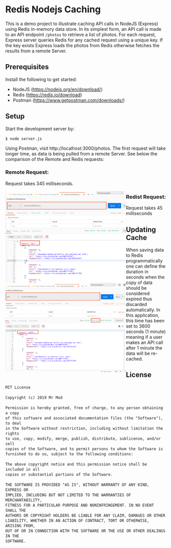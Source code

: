 # Redis Nodejs Caching
This is a demo project to illustrate caching API calls in NodeJS (Express) using Redis in-memory data store. In its simplest 
form, an API call is made to an API endpoint ``/photos`` to retrieve a list of photos. For each request, Express server queries 
Redis for any cached request using a unique key. If the key exists Express loads the photos from Redis otherwise fetches the results from a remote Server.

## Prerequisites
Install the following to get started:

* NodeJS (https://nodejs.org/en/download/)
* Redis (https://redis.io/download)
* Postman (https://www.getpostman.com/downloads/)

## Setup
Start the development server by:

```
$ node server.js
```

Using Postman, visit http://localhost:3000/photos. The first request will take longer time, as data is being pulled from 
a remote Server. See below the comparison of the Remote and Redis requests:

### Remote Request:

Request takes 345 milliseconds.

<img src="./screenshots/api.png"
     alt="remote api request"
     style="float: left; max-width: 75%" />


### Redist Request:

Request takes 45 milliseconds
<img src="./screenshots/redis.png"
     alt="redis api request"
     style="float: left; max-width: 75%" />
     
## Updating Cache
When saving data to Redis programmatically one can define the duration in seconds when the copy of data should be 
considered expired thus discarded automatically. In this application, this time has been set to 3600 seconds (1 minute) meaning if 
a user makes an API call after 1 minute the data will be re-cached.

## License
```
MIT License

Copyright (c) 2019 Mr Mod

Permission is hereby granted, free of charge, to any person obtaining a copy
of this software and associated documentation files (the "Software"), to deal
in the Software without restriction, including without limitation the rights
to use, copy, modify, merge, publish, distribute, sublicense, and/or sell
copies of the Software, and to permit persons to whom the Software is
furnished to do so, subject to the following conditions:

The above copyright notice and this permission notice shall be included in all
copies or substantial portions of the Software.

THE SOFTWARE IS PROVIDED "AS IS", WITHOUT WARRANTY OF ANY KIND, EXPRESS OR
IMPLIED, INCLUDING BUT NOT LIMITED TO THE WARRANTIES OF MERCHANTABILITY,
FITNESS FOR A PARTICULAR PURPOSE AND NONINFRINGEMENT. IN NO EVENT SHALL THE
AUTHORS OR COPYRIGHT HOLDERS BE LIABLE FOR ANY CLAIM, DAMAGES OR OTHER
LIABILITY, WHETHER IN AN ACTION OF CONTRACT, TORT OR OTHERWISE, ARISING FROM,
OUT OF OR IN CONNECTION WITH THE SOFTWARE OR THE USE OR OTHER DEALINGS IN THE
SOFTWARE.
```
